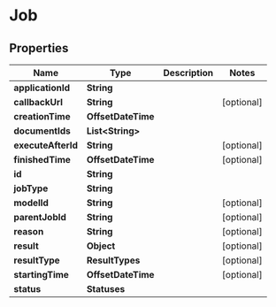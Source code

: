 

# Job


## Properties

Name | Type | Description | Notes
------------ | ------------- | ------------- | -------------
**applicationId** | **String** |  | 
**callbackUrl** | **String** |  |  [optional]
**creationTime** | **OffsetDateTime** |  | 
**documentIds** | **List&lt;String&gt;** |  | 
**executeAfterId** | **String** |  |  [optional]
**finishedTime** | **OffsetDateTime** |  |  [optional]
**id** | **String** |  | 
**jobType** | **String** |  | 
**modelId** | **String** |  |  [optional]
**parentJobId** | **String** |  |  [optional]
**reason** | **String** |  |  [optional]
**result** | **Object** |  |  [optional]
**resultType** | **ResultTypes** |  |  [optional]
**startingTime** | **OffsetDateTime** |  |  [optional]
**status** | **Statuses** |  | 



